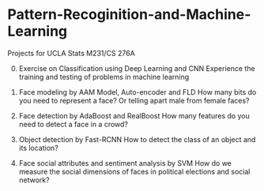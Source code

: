 # Pattern-Recoginition-and-Machine-Learning
Projects for UCLA Stats M231/CS 276A

0. Exercise on Classification using Deep Learning and CNN 
Experience the training and testing of problems in machine learning

1. Face modeling by AAM Model, Auto-encoder and FLD 
How many bits do you need to represent a face? Or telling apart male from female faces? 

2. Face detection by AdaBoost and RealBoost 
How many features do you need to detect a face in a crowd? 

3. Object detection by Fast-RCNN 
How to detect the class of an object and its location? 

4. Face social attributes and sentiment analysis by SVM 
How do we measure the social dimensions of faces in political elections and social network?
